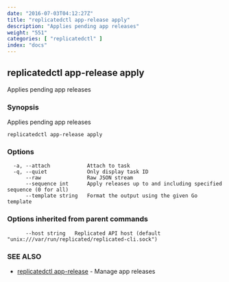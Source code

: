 ```yaml
---
date: "2016-07-03T04:12:27Z"
title: "replicatedctl app-release apply"
description: "Applies pending app releases"
weight: "551"
categories: [ "replicatedctl" ]
index: "docs"
---
```


## replicatedctl app-release apply

Applies pending app releases

### Synopsis


Applies pending app releases

```
replicatedctl app-release apply
```

### Options

```
  -a, --attach            Attach to task
  -q, --quiet             Only display task ID
      --raw               Raw JSON stream
      --sequence int      Apply releases up to and including specified sequence (0 for all)
      --template string   Format the output using the given Go template
```

### Options inherited from parent commands

```
      --host string   Replicated API host (default "unix:///var/run/replicated/replicated-cli.sock")
```

### SEE ALSO
* [replicatedctl app-release](/api/replicatedctl/replicatedctl_app-release/)	 - Manage app releases

